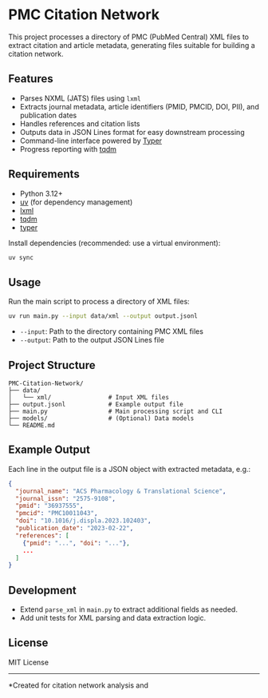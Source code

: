 # PMC Citation Network

This project processes a directory of PMC (PubMed Central) XML files to extract citation and article metadata, generating files suitable for building a citation network.

## Features

- Parses NXML (JATS) files using `lxml`
- Extracts journal metadata, article identifiers (PMID, PMCID, DOI, PII), and publication dates
- Handles references and citation lists
- Outputs data in JSON Lines format for easy downstream processing
- Command-line interface powered by [Typer](https://typer.tiangolo.com/)
- Progress reporting with [tqdm](https://tqdm.github.io/)

## Requirements

- Python 3.12+
- [uv](https://github.com/astral-sh/uv) (for dependency management)
- [lxml](https://lxml.de/)
- [tqdm](https://tqdm.github.io/)
- [typer](https://typer.tiangolo.com/)

Install dependencies (recommended: use a virtual environment):

```sh
uv sync
```

## Usage

Run the main script to process a directory of XML files:

```sh
uv run main.py --input data/xml --output output.jsonl
```

- `--input`: Path to the directory containing PMC XML files
- `--output`: Path to the output JSON Lines file

## Project Structure

```
PMC-Citation-Network/
├── data/
│   └── xml/                # Input XML files
├── output.jsonl            # Example output file
├── main.py                 # Main processing script and CLI
├── models/                 # (Optional) Data models
└── README.md
```

## Example Output

Each line in the output file is a JSON object with extracted metadata, e.g.:

```json
{
  "journal_name": "ACS Pharmacology & Translational Science",
  "journal_issn": "2575-9108",
  "pmid": "36937555",
  "pmcid": "PMC10011043",
  "doi": "10.1016/j.displa.2023.102403",
  "publication_date": "2023-02-22",
  "references": [
    {"pmid": "...", "doi": "..."},
    ...
  ]
}
```

## Development

- Extend `parse_xml` in `main.py` to extract additional fields as needed.
- Add unit tests for XML parsing and data extraction logic.

## License

MIT License

---

*Created for citation network analysis and
